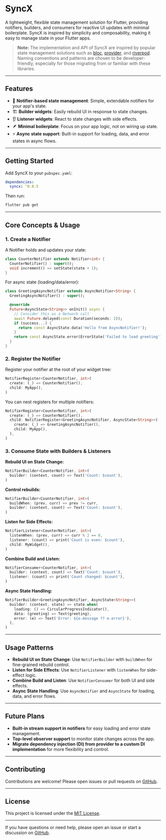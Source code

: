 # SyncX

A lightweight, flexible state management solution for Flutter, providing notifiers, builders, and consumers for reactive UI updates with minimal boilerplate. SyncX is inspired by simplicity and composability, making it easy to manage state in your Flutter apps.

> **Note:** The implementation and API of SyncX are inspired by popular state management solutions such as [bloc](https://pub.dev/packages/bloc), [provider](https://pub.dev/packages/provider), and [riverpod](https://pub.dev/packages/riverpod). Naming conventions and patterns are chosen to be developer-friendly, especially for those migrating from or familiar with these libraries.

---

## Features

- 🔄 **Notifier-based state management**: Simple, extendable notifiers for your app's state.
- 🏗️ **Builder widgets**: Easily rebuild UI in response to state changes.
- 👂 **Listener widgets**: React to state changes with side effects.
- 🪶 **Minimal boilerplate**: Focus on your app logic, not on wiring up state.
- ⚡ **Async state support**: Built-in support for loading, data, and error states in async flows.

---

## Getting Started

Add SyncX to your `pubspec.yaml`:

```yaml
dependencies:
  syncx: ^0.0.5
```

Then run:

```sh
flutter pub get
```

---

## Core Concepts & Usage

### 1. Create a Notifier

A Notifier holds and updates your state:

```dart
class CounterNotifier extends Notifier<int> {
  CounterNotifier() : super(0);
  void increment() => setState(state + 1);
}
```

For async state (loading/data/error):

```dart
class GreetingAsyncNotifier extends AsyncNotifier<String> {
  GreetingAsyncNotifier() : super();

  @override
  Future<AsyncState<String>> onInit() async {
    // Consider this as a Network call
    await Future.delayed(const Duration(seconds: 2));
    if (success...) {
      return const AsyncState.data('Hello from AsyncNotifier!');
    }
    return const AsyncState.error(ErrorState('Failed to load greeting'));
  }
}
```

### 2. Register the Notifier

Register your notifier at the root of your widget tree:

```dart
NotifierRegister<CounterNotifier, int>(
  create: (_) => CounterNotifier(),
  child: MyApp(),
)
```

You can nest registers for multiple notifiers:

```dart
NotifierRegister<CounterNotifier, int>(
  create: (_) => CounterNotifier(),
  child: NotifierRegister<GreetingAsyncNotifier, AsyncState<String>>(
    create: (_) => GreetingAsyncNotifier(),
    child: MyApp(),
  ),
)
```

### 3. Consume State with Builders & Listeners

**Rebuild UI on State Change:**

```dart
NotifierBuilder<CounterNotifier, int>(
  builder: (context, count) => Text('Count: $count'),
)
```

**Control rebuilds:**

```dart
NotifierBuilder<CounterNotifier, int>(
  buildWhen: (prev, curr) => prev != curr,
  builder: (context, count) => Text('Count: $count'),
)
```

**Listen for Side Effects:**

```dart
NotifierListener<CounterNotifier, int>(
  listenWhen: (prev, curr) => curr % 2 == 0,
  listener: (count) => print('Count is even: $count'),
  child: MyWidget(),
)
```

**Combine Build and Listen:**

```dart
NotifierConsumer<CounterNotifier, int>(
  builder: (context, count) => Text('Count: $count'),
  listener: (count) => print('Count changed: $count'),
)
```

**Async State Handling:**

```dart
NotifierBuilder<GreetingAsyncNotifier, AsyncState<String>>(
  builder: (context, state) => state.when(
    loading: () => CircularProgressIndicator(),
    data: (greeting) => Text(greeting),
    error: (e) => Text('Error: ${e.message ?? e.error}'),
  ),
)
```

---

## Usage Patterns

- **Rebuild UI on State Change**: Use `NotifierBuilder` with `buildWhen` for fine-grained rebuild control.
- **Listen for Side Effects**: Use `NotifierListener` with `listenWhen` for side-effect logic.
- **Combine Build and Listen**: Use `NotifierConsumer` for both UI and side effects.
- **Async State Handling**: Use `AsyncNotifier` and `AsyncState` for loading, data, and error flows.

---

## Future Plans

- **Built-in stream support in notifiers** for easy loading and error state management.
- **Top-level observer support** to monitor state changes across the app.
- **Migrate dependency injection (DI) from provider to a custom DI implementation** for more flexibility and control.

---

## Contributing

Contributions are welcome! Please open issues or pull requests on [GitHub](https://github.com/sidha6th/sync-x).

---

## License

This project is licensed under the [MIT License](LICENSE).

---

If you have questions or need help, please open an issue or start a discussion on [GitHub](https://github.com/sidha6th/sync-x).
